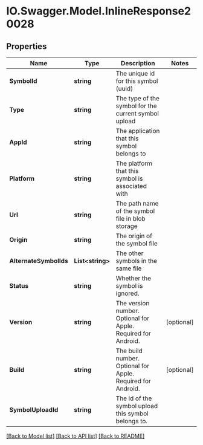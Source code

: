 # IO.Swagger.Model.InlineResponse20028
## Properties

Name | Type | Description | Notes
------------ | ------------- | ------------- | -------------
**SymbolId** | **string** | The unique id for this symbol (uuid) | 
**Type** | **string** | The type of the symbol for the current symbol upload | 
**AppId** | **string** | The application that this symbol belongs to | 
**Platform** | **string** | The platform that this symbol is associated with | 
**Url** | **string** | The path name of the symbol file in blob storage | 
**Origin** | **string** | The origin of the symbol file | 
**AlternateSymbolIds** | **List&lt;string&gt;** | The other symbols in the same file | 
**Status** | **string** | Whether the symbol is ignored. | 
**Version** | **string** | The version number. Optional for Apple. Required for Android. | [optional] 
**Build** | **string** | The build number. Optional for Apple. Required for Android. | [optional] 
**SymbolUploadId** | **string** | The id of the symbol upload this symbol belongs to. | 

[[Back to Model list]](../README.md#documentation-for-models) [[Back to API list]](../README.md#documentation-for-api-endpoints) [[Back to README]](../README.md)

